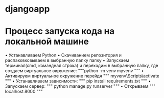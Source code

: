 # djangoapp 

# Процесс запуска кода на локальной машине
  • Устанавливаем Python
  • Скачиванием репозитория и распаковковываем в выбранную папку папку
  • Запускаем терминал(cmd, командная строка) и переходим в выбранную папку, где создаем виртуальное окружение: """python -m venv myvenv """ 
  • Активируем виртуальное окружение перейдя """ myvenv\Scripts\activate """
  • Устанавливаем зависимости: """ pip install requirements.txt """
  • Запускаем сервер: """ python manage.py runserver """
  • Открываем """ localhost:8000 """

